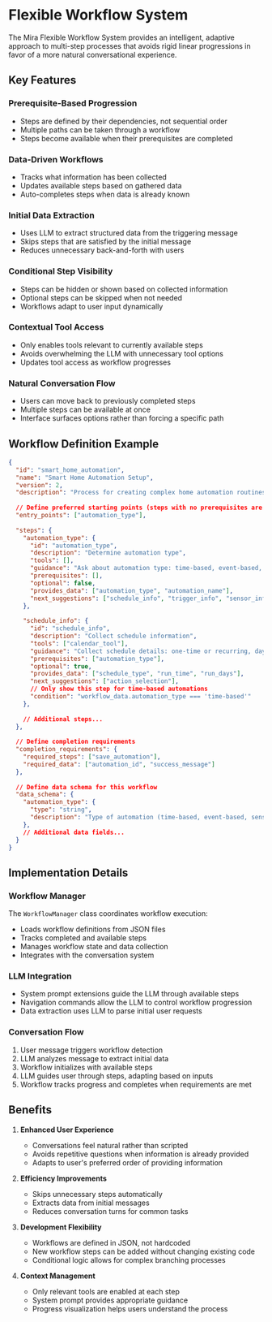 # Flexible Workflow System

The Mira Flexible Workflow System provides an intelligent, adaptive approach to multi-step processes that avoids rigid linear progressions in favor of a more natural conversational experience.

## Key Features

### Prerequisite-Based Progression
- Steps are defined by their dependencies, not sequential order
- Multiple paths can be taken through a workflow
- Steps become available when their prerequisites are completed

### Data-Driven Workflows
- Tracks what information has been collected
- Updates available steps based on gathered data
- Auto-completes steps when data is already known

### Initial Data Extraction
- Uses LLM to extract structured data from the triggering message
- Skips steps that are satisfied by the initial message
- Reduces unnecessary back-and-forth with users

### Conditional Step Visibility
- Steps can be hidden or shown based on collected information
- Optional steps can be skipped when not needed
- Workflows adapt to user input dynamically

### Contextual Tool Access
- Only enables tools relevant to currently available steps
- Avoids overwhelming the LLM with unnecessary tool options
- Updates tool access as workflow progresses

### Natural Conversation Flow
- Users can move back to previously completed steps
- Multiple steps can be available at once
- Interface surfaces options rather than forcing a specific path

## Workflow Definition Example

```json
{
  "id": "smart_home_automation",
  "name": "Smart Home Automation Setup",
  "version": 2,
  "description": "Process for creating complex home automation routines",
  
  // Define preferred starting points (steps with no prerequisites are fallbacks)
  "entry_points": ["automation_type"],
  
  "steps": {
    "automation_type": {
      "id": "automation_type",
      "description": "Determine automation type",
      "tools": [],
      "guidance": "Ask about automation type: time-based, event-based, or sensor-based.",
      "prerequisites": [],
      "optional": false,
      "provides_data": ["automation_type", "automation_name"],
      "next_suggestions": ["schedule_info", "trigger_info", "sensor_info"]
    },
    
    "schedule_info": {
      "id": "schedule_info",
      "description": "Collect schedule information",
      "tools": ["calendar_tool"],
      "guidance": "Collect schedule details: one-time or recurring, days, times, etc.",
      "prerequisites": ["automation_type"],
      "optional": true,
      "provides_data": ["schedule_type", "run_time", "run_days"],
      "next_suggestions": ["action_selection"],
      // Only show this step for time-based automations
      "condition": "workflow_data.automation_type === 'time-based'"
    },
    
    // Additional steps...
  },
  
  // Define completion requirements
  "completion_requirements": {
    "required_steps": ["save_automation"],
    "required_data": ["automation_id", "success_message"]
  },
  
  // Define data schema for this workflow
  "data_schema": {
    "automation_type": {
      "type": "string", 
      "description": "Type of automation (time-based, event-based, sensor-based)"
    },
    // Additional data fields...
  }
}
```

## Implementation Details

### Workflow Manager
The `WorkflowManager` class coordinates workflow execution:
- Loads workflow definitions from JSON files
- Tracks completed and available steps
- Manages workflow state and data collection
- Integrates with the conversation system

### LLM Integration
- System prompt extensions guide the LLM through available steps
- Navigation commands allow the LLM to control workflow progression
- Data extraction uses LLM to parse initial user requests

### Conversation Flow
1. User message triggers workflow detection
2. LLM analyzes message to extract initial data
3. Workflow initializes with available steps
4. LLM guides user through steps, adapting based on inputs
5. Workflow tracks progress and completes when requirements are met

## Benefits

1. **Enhanced User Experience**
   - Conversations feel natural rather than scripted
   - Avoids repetitive questions when information is already provided
   - Adapts to user's preferred order of providing information

2. **Efficiency Improvements**
   - Skips unnecessary steps automatically
   - Extracts data from initial messages
   - Reduces conversation turns for common tasks

3. **Development Flexibility**
   - Workflows are defined in JSON, not hardcoded
   - New workflow steps can be added without changing existing code
   - Conditional logic allows for complex branching processes

4. **Context Management**
   - Only relevant tools are enabled at each step
   - System prompt provides appropriate guidance
   - Progress visualization helps users understand the process